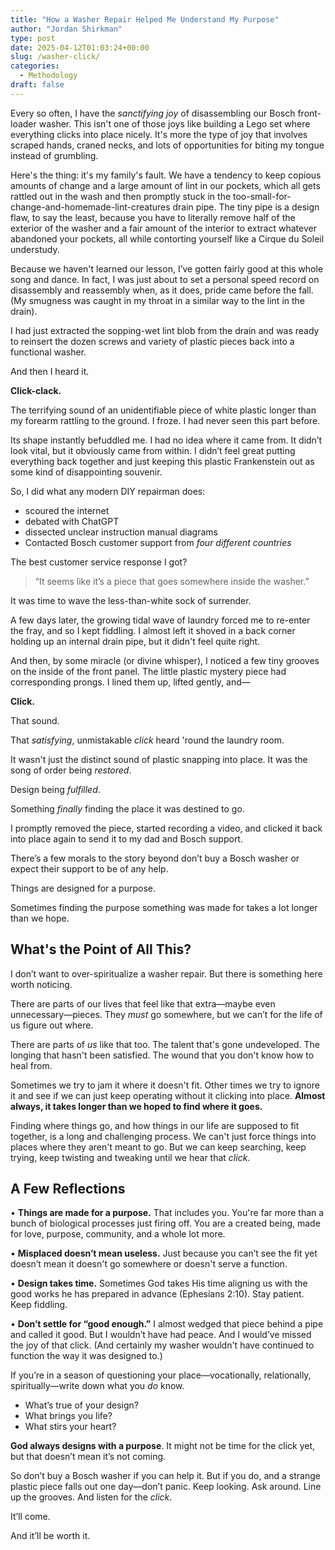 ```yaml
---
title: "How a Washer Repair Helped Me Understand My Purpose"
author: "Jordan Shirkman"
type: post
date: 2025-04-12T01:03:24+00:00
slug: /washer-click/
categories:
  - Methodology
draft: false
---
```


Every so often, I have the *sanctifying joy* of disassembling our Bosch front-loader washer. This isn't one of those joys like building a Lego set where everything clicks into place nicely. It's more the type of joy that involves scraped hands, craned necks, and lots of opportunities for biting my tongue instead of grumbling.  

Here's the thing: it's my family's fault. We have a tendency to keep copious amounts of change and a large amount of lint in our pockets, which all gets rattled out in the wash and then promptly stuck in the too-small-for-change-and-homemade-lint-creatures drain pipe. The tiny pipe is a design flaw, to say the least, because you have to literally remove half of the exterior of the washer and a fair amount of the interior to extract whatever abandoned your pockets, all while contorting yourself like a Cirque du Soleil understudy.

Because we haven't learned our lesson, I’ve gotten fairly good at this whole song and dance. In fact, I was just about to set a personal speed record on disassembly and reassembly when, as it does, pride came before the fall. (My smugness was caught in my throat in a similar way to the lint in the drain).

I had just extracted the sopping-wet lint blob from the drain and was ready to reinsert the dozen screws and variety of plastic pieces back into a functional washer.

And then I heard it.

**Click-clack.**

The terrifying sound of an unidentifiable piece of white plastic longer than my forearm rattling to the ground. I froze. I had never seen this part before.

Its shape instantly befuddled me. I had no idea where it came from. It didn’t look vital, but it obviously came from within. I didn’t feel great putting everything back together and just keeping this plastic Frankenstein out as some kind of disappointing souvenir.

So, I did what any modern DIY repairman does:
- scoured the internet
- debated with ChatGPT
- dissected unclear instruction manual diagrams
- Contacted Bosch customer support from *four different countries*

The best customer service response I got?

> “It seems like it’s a piece that goes somewhere inside the washer.”

It was time to wave the less-than-white sock of surrender.

A few days later, the growing tidal wave of laundry forced me to re-enter the fray, and so I kept fiddling. I almost left it shoved in a back corner holding up an internal drain pipe, but it didn't feel quite right.

And then, by some miracle (or divine whisper), I noticed a few tiny grooves on the inside of the front panel. The little plastic mystery piece had corresponding prongs. I lined them up, lifted gently, and—

**Click.**

That sound.

That *satisfying*, unmistakable *click* heard 'round the laundry room.

It wasn't just the distinct sound of plastic snapping into place. It was the song of order being *restored*.

Design being *fulfilled*.

Something *finally* finding the place it was destined to go.

I promptly removed the piece, started recording a video, and clicked it back into place again to send it to my dad and Bosch support.

There’s a few morals to the story beyond don’t buy a Bosch washer or expect their support to be of any help.

Things are designed for a purpose.

Sometimes finding the purpose something was made for takes a lot longer than we hope.

## What's the Point of All This?

I don’t want to over-spiritualize a washer repair. But there is something here worth noticing.

There are parts of our lives that feel like that extra—maybe even unnecessary—pieces. They *must* go somewhere, but we can’t for the life of us figure out where.

There are parts of *us* like that too. The talent that's gone undeveloped. The longing that hasn't been satisfied. The wound that you don't know how to heal from.

Sometimes we try to jam it where it doesn't fit. Other times we try to ignore it and see if we can just keep operating without it clicking into place. **Almost always, it takes longer than we hoped to find where it goes.**

Finding where things go, and how things in our life are supposed to fit together, is a long and challenging process. We can't just force things into places where they aren't meant to go. But we can keep searching, keep trying, keep twisting and tweaking until we hear that *click*.

## A Few Reflections

• **Things are made for a purpose.** That includes you. You're far more than a bunch of biological processes just firing off. You are a created being, made for love, purpose, community, and a whole lot more.

• **Misplaced doesn’t mean useless.** Just because you can’t see the fit yet doesn’t mean it doesn't go somewhere or doesn't serve a function.

• **Design takes time.** Sometimes God takes His time aligning us with the good works he has prepared in advance (Ephesians 2:10). Stay patient. Keep fiddling. 

• **Don’t settle for “good enough.”** I almost wedged that piece behind a pipe and called it good. But I wouldn’t have had peace. And I would’ve missed the joy of that click. (And certainly my washer wouldn't have continued to function the way it was designed to.)

If you’re in a season of questioning your place—vocationally, relationally, spiritually—write down what you *do* know.

- What’s true of your design? 
- What brings you life? 
- What stirs your heart?

**God always designs with a purpose**. It might not be time for the click yet, but that doesn’t mean it’s not coming.

So don’t buy a Bosch washer if you can help it. But if you do, and a strange plastic piece falls out one day—don’t panic. Keep looking. Ask around. Line up the grooves. And listen for the _click_.

It’ll come.

And it’ll be worth it.